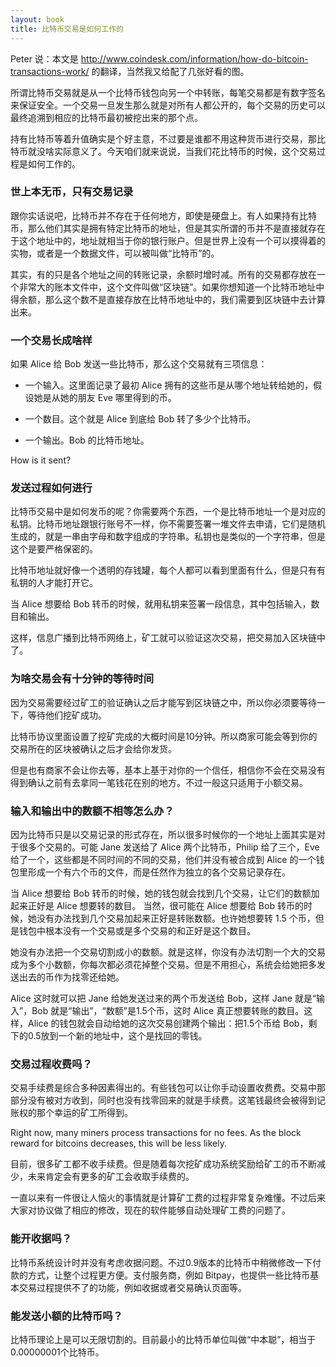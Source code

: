 ```yaml
---
layout: book
title: 比特币交易是如何工作的
---
```


Peter 说：本文是 <http://www.coindesk.com/information/how-do-bitcoin-transactions-work/> 的翻译，当然我又给配了几张好看的图。


所谓比特币交易就是从一个比特币钱包向另一个中转账，每笔交易都是有数字签名来保证安全。一个交易一旦发生那么就是对所有人都公开的，每个交易的历史可以最终追溯到相应的比特币最初被挖出来的那个点。

持有比特币等着升值确实是个好主意，不过要是谁都不用这种货币进行交易，那比特币就没啥实际意义了。今天咱们就来说说，当我们花比特币的时候，这个交易过程是如何工作的。


### 世上本无币，只有交易记录

跟你实话说吧，比特币并不存在于任何地方，即使是硬盘上。有人如果持有比特币，那么他们其实是拥有特定比特币的地址，但是其实所谓的币并不是直接就存在于这个地址中的，地址就相当于你的银行账户。但是世界上没有一个可以摸得着的实物，或者是一个数据文件，可以被叫做“比特币”的。

其实，有的只是各个地址之间的转账记录，余额时增时减。所有的交易都存放在一个非常大的账本文件中，这个文件叫做“区块链”。如果你想知道一个比特币地址中得余额，那么这个数不是直接存放在比特币地址中的，我们需要到区块链中去计算出来。


### 一个交易长成啥样

如果 Alice 给 Bob 发送一些比特币，那么这个交易就有三项信息：

- 一个输入。这里面记录了最初 Alice 拥有的这些币是从哪个地址转给她的，假设她是从她的朋友 Eve 哪里得到的币。

- 一个数目。这个就是 Alice 到底给 Bob 转了多少个比特币。

- 一个输出。Bob 的比特币地址。


How is it sent?

### 发送过程如何进行

比特币交易中是如何发币的呢？你需要两个东西，一个是比特币地址一个是对应的私钥。比特币地址跟银行账号不一样，你不需要签署一堆文件去申请，它们是随机生成的，就是一串由字母和数字组成的字符串。私钥也是类似的一个字符串，但是这个是要严格保密的。

比特币地址就好像一个透明的存钱罐，每个人都可以看到里面有什么，但是只有有私钥的人才能打开它。

当 Alice 想要给 Bob 转币的时候，就用私钥来签署一段信息，其中包括输入，数目和输出。

这样，信息广播到比特币网络上，矿工就可以验证这次交易，把交易加入区块链中了。


### 为啥交易会有十分钟的等待时间

因为交易需要经过矿工的验证确认之后才能写到区块链之中，所以你必须要等待一下，等待他们挖矿成功。

比特币协议里面设置了挖矿完成的大概时间是10分钟。所以商家可能会等到你的交易所在的区块被确认之后才会给你发货。

但是也有商家不会让你去等，基本上基于对你的一个信任，相信你不会在交易没有得到确认之前有去拿同一笔钱花在别的地方。不过一般这只适用于小额交易。


### 输入和输出中的数额不相等怎么办？

因为比特币只是以交易记录的形式存在，所以很多时候你的一个地址上面其实是对于很多个交易的。可能 Jane 发送给了 Alice 两个比特币，Philip 给了三个，Eve 给了一个，这些都是不同时间的不同的交易，他们并没有被合成到 Alice 的一个钱包里形成一个有六个币的文件，而是任然作为独立的各个交易记录存在。

当 Alice 想要给 Bob 转币的时候，她的钱包就会找到几个交易，让它们的数额加起来正好是 Alice 想要转的数目。 当然，很可能在 Alice 想要给 Bob 转币的时候，她没有办法找到几个交易加起来正好是转账数额。也许她想要转 1.5 个币，但是钱包中根本没有一个交易或是多个交易的和正好是这个数目。

她没有办法把一个交易切割成小的数额。就是这样，你没有办法切割一个大的交易成为多个小数额，你每次都必须花掉整个交易。但是不用担心，系统会给她把多发送出去的币作为找零还给她。


Alice 这时就可以把 Jane 给她发送过来的两个币发送给 Bob，这样 Jane 就是“输入”，Bob 就是“输出”，“数额”是1.5个币，这时 Alice 真正想要转账的数目。这样，Alice 的钱包就会自动给她的这次交易创建两个输出：把1.5个币给 Bob，剩下的0.5放到一个新的地址中，这个是找回的零钱。


### 交易过程收费吗？

交易手续费是综合多种因素得出的。有些钱包可以让你手动设置收费费。交易中那部分没有被对方收到，同时也没有找零回来的就是手续费。这笔钱最终会被得到记账权的那个幸运的矿工所得到。

Right now, many miners process transactions for no fees. As the block reward for bitcoins decreases, this will be less likely.

目前，很多矿工都不收手续费。但是随着每次挖矿成功系统奖励给矿工的币不断减少，未来肯定会有更多的矿工会收取手续费的。

一直以来有一件很让人恼火的事情就是计算矿工费的过程非常复杂难懂。不过后来大家对协议做了相应的修改，现在的软件能够自动处理矿工费的问题了。

### 能开收据吗？

比特币系统设计时并没有考虑收据问题。不过0.9版本的比特币中稍微修改一下付款的方式，让整个过程更方便。支付服务商，例如 Bitpay，也提供一些比特币基本交易过程提供不了的功能，例如收据或者交易确认页面等。


### 能发送小额的比特币吗？

比特币理论上是可以无限切割的。目前最小的比特币单位叫做“中本聪”，相当于0.00000001个比特币。
